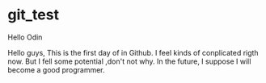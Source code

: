 # git_test
Hello Odin

Hello guys,
        This is the first day of in Github. I feel kinds of conplicated rigth now. But I fell some potential ,don't not why. In the future, I suppose I will become a good programmer.